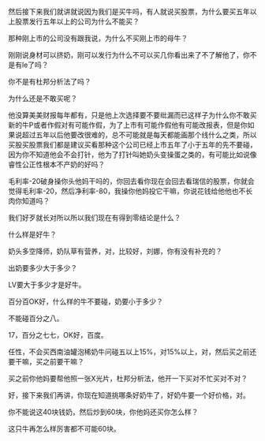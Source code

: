 然后接下来我们就讲就说因为我们是买牛吗，有人就说买股票，为什么要买五年以上股票发行五年以上的公司为什么不能买？

那种刚上市的公司没有跟我说，为什么不买刚上市的母牛？


刚刚说身材可以挤奶，刚可以发行为什么不可以买几你看出来了不了解他了，你不是有le了吗？

你不是有杜邦分析法了吗？

为什么还是不敢买呢？

他没算美美财报每年都有，只是他上次选择要不要纰漏而已这样子为什么你不敢买新的牛P或者作假对有可能作假，为了上市有可能作假他有可能改报表，但是你如果说超过五年以后他要改很难的，总不可能就是每天都能画那个线什么之类，所以买股买股票我们都是建议买看那种这个公司已经上市五年了小于五年的先不要碰，因为你不知道他会不会打针，他为了打针叫她奶头变操蛋之类的，有可能比如说像睿性公正性根本不产奶的好吗？

毛利率-20破身操你头他妈干吗的，你回去看你现在会回去看瑞信的股票，你就会觉得毛利率-20，然后净利率-80，我操你他妈投它干嘛，你说花钱给他他也不长肉你知道吗？

我们好歹就长对所以所以我们现在有得到零结论是什么？

什么样是好牛？


奶头多空降师，奶队草有营养，对，比较好，刘娜，你有没有补充的？

出奶要多少大于多少？

LV要大于多少才是好牛。

百分百OK好，什么样的牛不要碰，奶要小于多少？

不能碰百分之八。

17，百分之七七，OK好，百度。

任性，不会买西南油罐泡稀奶牛问碰五以上15%，对15%以上，对，然后买之前还要干嘛，买之前要干嘛？

买之前你他妈要帮他照一张X光片，杜邦分析法，他开一下买对不忙买对不对？

好，接下来我们再讲，你现在知道挑哪条好奶牛了，好奶牛要一个好价格，对。


你不能说这40块钱奶，然后炒到60块，你他妈还买你怎么样？

这只牛再怎么样厉害都不可能60块。
